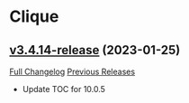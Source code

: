 # Clique

## [v3.4.14-release](https://github.com/jnwhiteh/Clique/tree/v3.4.14-release) (2023-01-25)
[Full Changelog](https://github.com/jnwhiteh/Clique/compare/v3.4.13-release...v3.4.14-release) [Previous Releases](https://github.com/jnwhiteh/Clique/releases)

- Update TOC for 10.0.5  
